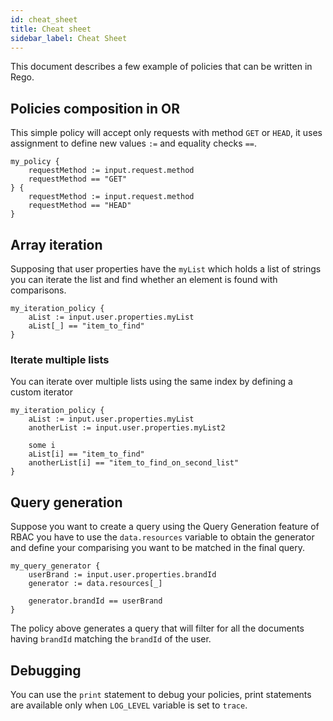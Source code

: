 ```yaml
---
id: cheat_sheet
title: Cheat sheet
sidebar_label: Cheat Sheet
---
```

This document describes a few example of policies that can be written in Rego.

## Policies composition in OR

This simple policy will accept only requests with method `GET` or `HEAD`, it uses assignment to define new values `:=` and equality checks `==`.

```
my_policy {
    requestMethod := input.request.method
    requestMethod == "GET"
} {
    requestMethod := input.request.method
    requestMethod == "HEAD"
}
```

## Array iteration

Supposing that user properties have the `myList` which holds a list of strings you can iterate the list and find whether an element is found with comparisons.

```
my_iteration_policy {
    aList := input.user.properties.myList
    aList[_] == "item_to_find"
}
```

### Iterate multiple lists

You can iterate over multiple lists using the same index by defining a custom iterator

```
my_iteration_policy {
    aList := input.user.properties.myList
    anotherList := input.user.properties.myList2
    
    some i
    aList[i] == "item_to_find"
    anotherList[i] == "item_to_find_on_second_list"
}
```

## Query generation

Suppose you want to create a query using the Query Generation feature of RBAC you have to use the `data.resources` variable to obtain the generator and
define your comparising you want to be matched in the final query.

```
my_query_generator {
    userBrand := input.user.properties.brandId
    generator := data.resources[_]

    generator.brandId == userBrand
}
```

The policy above generates a query that will filter for all the documents having `brandId` matching the `brandId` of the user.

## Debugging

You can use the `print` statement to debug your policies, print statements are available only when `LOG_LEVEL` variable is set to `trace`.
